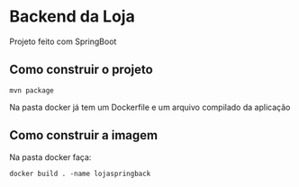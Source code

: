 # Backend da Loja

Projeto feito com SpringBoot

## Como construir o projeto

```
mvn package
```

Na pasta docker já tem um Dockerfile e um arquivo compilado da aplicação

## Como construir a imagem

Na pasta docker faça:

```
docker build . -name lojaspringback
```
